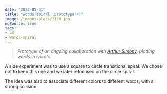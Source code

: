 ```yaml
---
date: "2023-05-31"
title: "words spiral (prototype 4)"
image: /images/plots/1130.jpg
noSource: true
tags:
- a4
- words-spiral
---
```


> *Prototype of an ongoing collaboration with [Arthur Simony](https://www.instagram.com/arthursimony), plotting words in spirals.*

A side experiment was to use a square to circle transitional spiral. We chose not to keep this one and we later refocused on the circle spiral.

The idea was also to associate different colors to different words, with a strong collision.